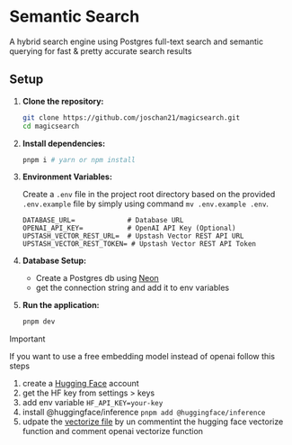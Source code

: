 # Semantic Search

A hybrid search engine using Postgres full-text search and semantic querying for fast & pretty accurate search results

## Setup

1. **Clone the repository:**

   ```bash
   git clone https://github.com/joschan21/magicsearch.git
   cd magicsearch
   ```

2. **Install dependencies:**

   ```bash
   pnpm i # yarn or npm install
   ```

3. **Environment Variables:**

   Create a `.env` file in the project root directory based on the provided `.env.example` file by simply using command `mv .env.example .env`.

   ```dotenv
   DATABASE_URL=             # Database URL
   OPENAI_API_KEY=           # OpenAI API Key (Optional)
   UPSTASH_VECTOR_REST_URL=  # Upstash Vector REST API URL
   UPSTASH_VECTOR_REST_TOKEN= # Upstash Vector REST API Token
   ```

4. **Database Setup:**

   - Create a Postgres db using [Neon](https://neon.tech)
   - get the connection string and add it to env variables

5. **Run the application:**

   ```bash
   pnpm dev
   ```


> [!IMPORTANT]
>If you want to use a free embedding model instead of openai follow this steps

1. create a [Hugging Face](https://huggingface.co/) account
2. get the HF key from settings > keys
3. add env variable `HF_API_KEY=your-key`
4. install @huggingface/inference `pnpm add @huggingface/inference`
5. udpate the [vectorize file](./src/lib/vectorize.ts) by un commentint the hugging face vectorize function and comment openai vectorize function 

